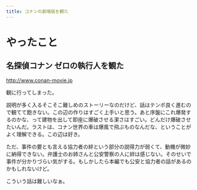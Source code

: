 ```yaml
---
title: コナンの劇場版を観た
---
```


# やったこと

## 名探偵コナン ゼロの執行人を観た

http://www.conan-movie.jp

観に行ってしまった。

説明が多く入るそこそこ難しめのストーリーなのだけど、話はテンポ良く進むので観てて飽きない。この辺の作りはすごく上手いと思う。あと序盤にこれ爆発するのかな、って建物を出して即座に爆破させる潔さはすごい。どんだけ爆破させたいんだ。ラストは、コナン世界の車は爆風で飛ぶものなんだな、ということがよく理解できる。この辺は好き。

ただ、事件の要とも言える協力者の絆という部分の説得力が弱くて、動機が微妙に納得できない。弁護士のお姉さんと公安警察の人に絆は感じない。そのせいで事件が分かりづらい気がする。もしかしたら本編でも公安と協力者の話があるのかもしれないけど。

こういう話は難しいなぁ。
